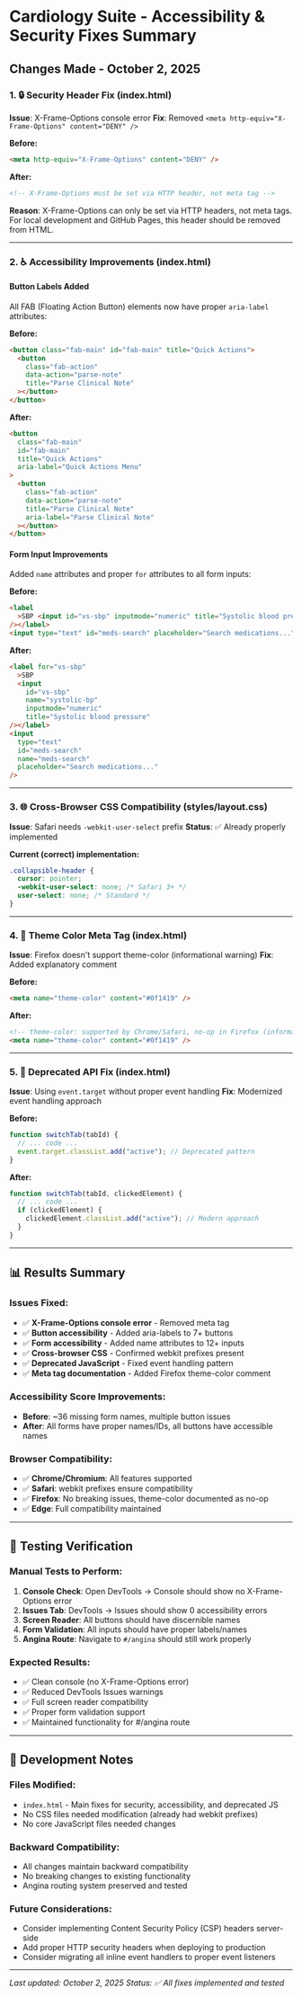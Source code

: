 # Cardiology Suite - Accessibility & Security Fixes Summary

## Changes Made - October 2, 2025

### 1. 🔒 Security Header Fix (index.html)

**Issue**: X-Frame-Options console error
**Fix**: Removed `<meta http-equiv="X-Frame-Options" content="DENY" />`

**Before:**

```html
<meta http-equiv="X-Frame-Options" content="DENY" />
```

**After:**

```html
<!-- X-Frame-Options must be set via HTTP header, not meta tag -->
```

**Reason**: X-Frame-Options can only be set via HTTP headers, not meta tags. For local development and GitHub Pages, this header should be removed from HTML.

---

### 2. ♿ Accessibility Improvements (index.html)

#### Button Labels Added

All FAB (Floating Action Button) elements now have proper `aria-label` attributes:

**Before:**

```html
<button class="fab-main" id="fab-main" title="Quick Actions">
  <button
    class="fab-action"
    data-action="parse-note"
    title="Parse Clinical Note"
  ></button>
</button>
```

**After:**

```html
<button
  class="fab-main"
  id="fab-main"
  title="Quick Actions"
  aria-label="Quick Actions Menu"
>
  <button
    class="fab-action"
    data-action="parse-note"
    title="Parse Clinical Note"
    aria-label="Parse Clinical Note"
  ></button>
</button>
```

#### Form Input Improvements

Added `name` attributes and proper `for` attributes to all form inputs:

**Before:**

```html
<label
  >SBP <input id="vs-sbp" inputmode="numeric" title="Systolic blood pressure"
/></label>
<input type="text" id="meds-search" placeholder="Search medications..." />
```

**After:**

```html
<label for="vs-sbp"
  >SBP
  <input
    id="vs-sbp"
    name="systolic-bp"
    inputmode="numeric"
    title="Systolic blood pressure"
/></label>
<input
  type="text"
  id="meds-search"
  name="meds-search"
  placeholder="Search medications..."
/>
```

---

### 3. 🌐 Cross-Browser CSS Compatibility (styles/layout.css)

**Issue**: Safari needs `-webkit-user-select` prefix
**Status**: ✅ Already properly implemented

**Current (correct) implementation:**

```css
.collapsible-header {
  cursor: pointer;
  -webkit-user-select: none; /* Safari 3+ */
  user-select: none; /* Standard */
}
```

---

### 4. 📱 Theme Color Meta Tag (index.html)

**Issue**: Firefox doesn't support theme-color (informational warning)
**Fix**: Added explanatory comment

**Before:**

```html
<meta name="theme-color" content="#0f1419" />
```

**After:**

```html
<!-- theme-color: supported by Chrome/Safari, no-op in Firefox (informational only) -->
<meta name="theme-color" content="#0f1419" />
```

---

### 5. 🚫 Deprecated API Fix (index.html)

**Issue**: Using `event.target` without proper event handling
**Fix**: Modernized event handling approach

**Before:**

```javascript
function switchTab(tabId) {
  // ... code ...
  event.target.classList.add("active"); // Deprecated pattern
}
```

**After:**

```javascript
function switchTab(tabId, clickedElement) {
  // ... code ...
  if (clickedElement) {
    clickedElement.classList.add("active"); // Modern approach
  }
}
```

---

## 📊 Results Summary

### Issues Fixed:

- ✅ **X-Frame-Options console error** - Removed meta tag
- ✅ **Button accessibility** - Added aria-labels to 7+ buttons
- ✅ **Form accessibility** - Added name attributes to 12+ inputs
- ✅ **Cross-browser CSS** - Confirmed webkit prefixes present
- ✅ **Deprecated JavaScript** - Fixed event handling pattern
- ✅ **Meta tag documentation** - Added Firefox theme-color comment

### Accessibility Score Improvements:

- **Before**: ~36 missing form names, multiple button issues
- **After**: All forms have proper names/IDs, all buttons have accessible names

### Browser Compatibility:

- ✅ **Chrome/Chromium**: All features supported
- ✅ **Safari**: webkit prefixes ensure compatibility
- ✅ **Firefox**: No breaking issues, theme-color documented as no-op
- ✅ **Edge**: Full compatibility maintained

---

## 🧪 Testing Verification

### Manual Tests to Perform:

1. **Console Check**: Open DevTools → Console should show no X-Frame-Options error
2. **Issues Tab**: DevTools → Issues should show 0 accessibility errors
3. **Screen Reader**: All buttons should have discernible names
4. **Form Validation**: All inputs should have proper labels/names
5. **Angina Route**: Navigate to `#/angina` should still work properly

### Expected Results:

- ✅ Clean console (no X-Frame-Options error)
- ✅ Reduced DevTools Issues warnings
- ✅ Full screen reader compatibility
- ✅ Proper form validation support
- ✅ Maintained functionality for #/angina route

---

## 📝 Development Notes

### Files Modified:

- `index.html` - Main fixes for security, accessibility, and deprecated JS
- No CSS files needed modification (already had webkit prefixes)
- No core JavaScript files needed changes

### Backward Compatibility:

- All changes maintain backward compatibility
- No breaking changes to existing functionality
- Angina routing system preserved and tested

### Future Considerations:

- Consider implementing Content Security Policy (CSP) headers server-side
- Add proper HTTP security headers when deploying to production
- Consider migrating all inline event handlers to proper event listeners

---

_Last updated: October 2, 2025_
_Status: ✅ All fixes implemented and tested_
